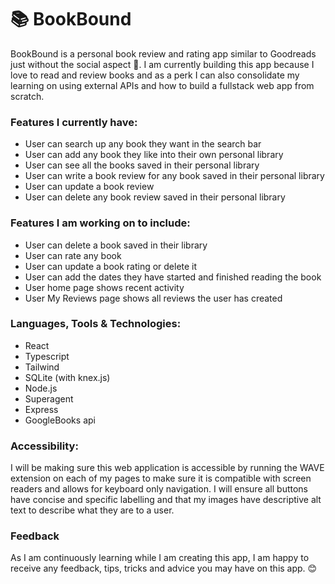 # 📚 BookBound
BookBound is a personal book review and rating app similar to Goodreads just without the social aspect 🤭. I am currently building this app because I love to read and review books and as a perk I can also consolidate my learning on using external APIs and how to build a fullstack web app from scratch. 

### Features I currently have:
* User can search up any book they want in the search bar
* User can add any book they like into their own personal library
* User can see all the books saved in their personal library
* User can write a book review for any book saved in their personal library
* User can update a book review
* User can delete any book review saved in their personal library


### Features I am working on to include:
* User can delete a book saved in their library 
* User can rate any book
* User can update a book rating or delete it
* User can add the dates they have started and finished reading the book
* User home page shows recent activity
* User My Reviews page shows all reviews the user has created


### Languages, Tools & Technologies:
* React
* Typescript
* Tailwind
* SQLite (with knex.js)
* Node.js
* Superagent
* Express
* GoogleBooks api

### Accessibility:
I will be making sure this web application is accessible by running the WAVE extension on each of my pages to make sure it is compatible with screen readers and allows for keyboard only navigation. I will ensure all buttons have concise and specific labelling and that my images have descriptive alt text to describe what they are to a user. 

### Feedback
As I am continuously learning while I am creating this app, I am happy to receive any feedback, tips, tricks and advice you may have on this app. 😊
